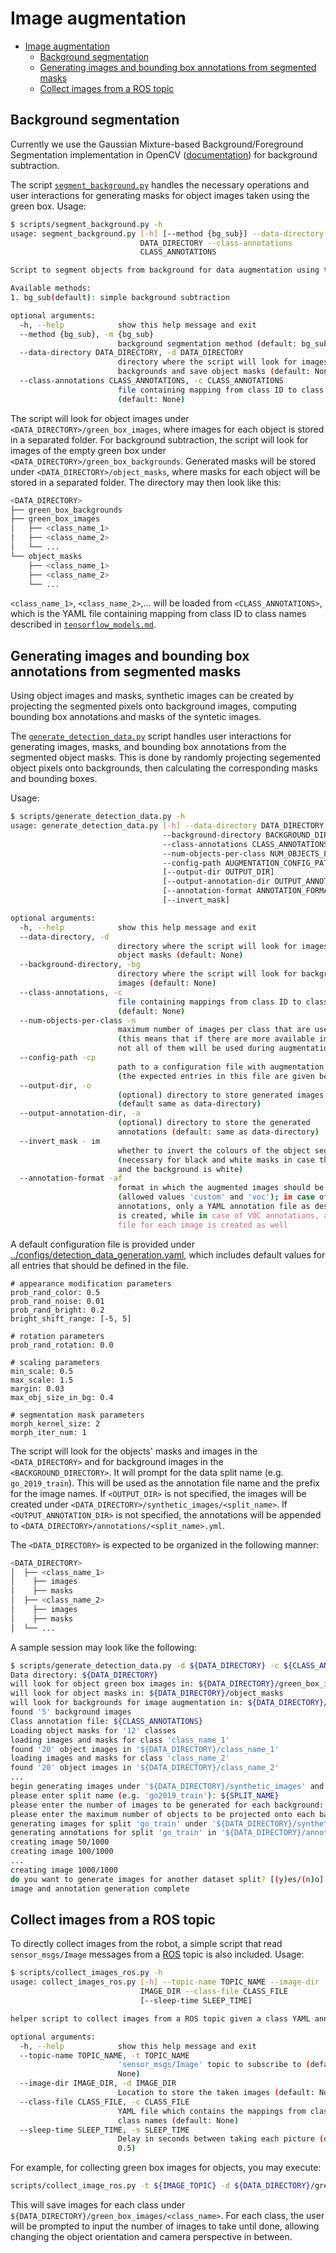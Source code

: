 # Image augmentation

- [Image augmentation](#image-augmentation)
  - [Background segmentation](#background-segmentation)
  - [Generating images and bounding box annotations from segmented masks](#generating-images-and-bounding-box-annotations-from-segmented-masks)
  - [Collect images from a ROS topic](#collect-images-from-a-ros-topic)

## Background segmentation

Currently we use the Gaussian Mixture-based Background/Foreground Segmentation implementation in OpenCV
([documentation](https://docs.opencv.org/master/d7/d7b/classcv_1_1BackgroundSubtractorMOG2.html)) for
background subtraction.

The script [`segment_background.py`](../scripts/segment_background.py) handles the necessary operations and
user interactions for generating masks for object images taken using the green box. Usage:

```sh
$ scripts/segment_background.py -h
usage: segment_background.py [-h] [--method {bg_sub}] --data-directory
                             DATA_DIRECTORY --class-annotations
                             CLASS_ANNOTATIONS

Script to segment objects from background for data augmentation using the green box in b-it-bots@Home.

Available methods:
1. bg_sub(default): simple background subtraction

optional arguments:
  -h, --help            show this help message and exit
  --method {bg_sub}, -m {bg_sub}
                        background segmentation method (default: bg_sub)
  --data-directory DATA_DIRECTORY, -d DATA_DIRECTORY
                        directory where the script will look for images,
                        backgrounds and save object masks (default: None)
  --class-annotations CLASS_ANNOTATIONS, -c CLASS_ANNOTATIONS
                        file containing mapping from class ID to class name
                        (default: None)
```

The script will look for object images under `<DATA_DIRECTORY>/green_box_images`, where images for each object
is stored in a separated folder. For background subtraction, the script will look for images of the empty green box
under `<DATA_DIRECTORY>/green_box_backgrounds`. Generated masks will be stored under `<DATA_DIRECTORY>/object_masks`,
where masks for each object will be stored in a separated folder. The directory may then look like this:

```sh
<DATA_DIRECTORY>
├── green_box_backgrounds
├── green_box_images
│   ├── <class_name_1>
│   ├── <class_name_2>
│   └── ...
└── object_masks
    ├── <class_name_1>
    ├── <class_name_2>
    └── ...
```

`<class_name_1>`, `<class_name_2>`,... will be loaded from `<CLASS_ANNOTATIONS>`, which is the YAML file containing
mapping from class ID to class names described in [`tensorflow_models.md`](tensorflow_models.md).

## Generating images and bounding box annotations from segmented masks

Using object images and masks, synthetic images can be created by projecting the segmented pixels
onto background images, computing bounding box annotations and masks of the syntetic images.

The [`generate_detection_data.py`](../scripts/generate_detection_data.py) script handles user interactions for
generating images, masks, and bounding box annotations from the segmented object masks.  This is done by randomly
projecting segemented object pixels onto backgrounds, then calculating the corresponding masks and bounding boxes.

Usage:

```sh
$ scripts/generate_detection_data.py -h
usage: generate_detection_data.py [-h] --data-directory DATA_DIRECTORY
                                  --background-directory BACKGROUND_DIRECTORY
                                  --class-annotations CLASS_ANNOTATIONS
                                  --num-objects-per-class NUM_OBJECTS_PER_CLASS
                                  --config-path AUGMENTATION_CONFIG_PATH
                                  [--output-dir OUTPUT_DIR]
                                  [--output-annotation-dir OUTPUT_ANNOTATION_DIR]
                                  [--annotation-format ANNOTATION_FORMAT]
                                  [--invert_mask]

optional arguments:
  -h, --help            show this help message and exit
  --data-directory, -d
                        directory where the script will look for images and
                        object masks (default: None)
  --background-directory, -bg
                        directory where the script will look for background
                        images (default: None)
  --class-annotations, -c
                        file containing mappings from class ID to class name
                        (default: None)
  --num-objects-per-class -n
                        maximum number of images per class that are used for augmentation
                        (this means that if there are more available images from the class,
                        not all of them will be used during augmentation)
  --config-path -cp
                        path to a configuration file with augmentation parameters
                        (the expected entries in this file are given below)
  --output-dir, -o
                        (optional) directory to store generated images
                        (default same as data-directory)
  --output-annotation-dir, -a
                        (optional) directory to store the generated
                        annotations (default: same as data-directory)
  --invert_mask - im
                        whether to invert the colours of the object segmentation mask
                        (necessary for black and white masks in case the object is black
                        and the background is white)
  --annotation-format -af
                        format in which the augmented images should be annotated
                        (allowed values 'custom' and 'voc'); in case of custom
                        annotations, only a YAML annotation file as described below
                        is created, while in case of VOC annotations, a VOC annotation
                        file for each image is created as well
```

A default configuration file is provided under [../configs/detection_data_generation.yaml](../configs/detection_data_generation.yaml), which includes default values for all entries that should be defined in the file.

```
# appearance modification parameters
prob_rand_color: 0.5
prob_rand_noise: 0.01
prob_rand_bright: 0.2
bright_shift_range: [-5, 5]

# rotation parameters
prob_rand_rotation: 0.0

# scaling parameters
min_scale: 0.5
max_scale: 1.5
margin: 0.03
max_obj_size_in_bg: 0.4

# segmentation mask parameters
morph_kernel_size: 2
morph_iter_num: 1
```


The script will look for the objects' masks and images in the `<DATA_DIRECTORY>` and for background images in the
`<BACKGROUND_DIRECTORY>`. It will prompt for the data split name (e.g. `go_2019_train`). This will be used as the
annotation file name and the prefix for the image names. If `<OUTPUT_DIR>` is not specified, the images will be
created under `<DATA_DIRECTORY>/synthetic_images/<split_name>`. If `<OUTPUT_ANNOTATION_DIR>` is not specified,
the annotations will be appended to `<DATA_DIRECTORY>/annotations/<split_name>.yml`.

The `<DATA_DIRECTORY>` is expected to be organized in the following manner:

```sh
<DATA_DIRECTORY>
│  ├── <class_name_1>
│    ├── images
│    ├── masks
│  ├── <class_name_2>
│    ├── images
│    ├── masks
│  └── ...
```
A sample session may look like the following:

```sh
$ scripts/generate_detection_data.py -d ${DATA_DIRECTORY} -c ${CLASS_ANNOTATIONS}
Data directory: ${DATA_DIRECTORY}
will look for object green box images in: ${DATA_DIRECTORY}/green_box_images
will look for object masks in: ${DATA_DIRECTORY}/object_masks
will look for backgrounds for image augmentation in: ${DATA_DIRECTORY}/augmentation_backgrounds
found '5' background images
Class annotation file: ${CLASS_ANNOTATIONS}
Loading object masks for '12' classes
loading images and masks for class 'class_name_1'
found '20' object images in '${DATA_DIRECTORY}/class_name_1'
loading images and masks for class 'class_name_2'
found '20' object images in '${DATA_DIRECTORY}/class_name_2'
...
begin generating images under '${DATA_DIRECTORY}/synthetic_images' and annotation files under '${DATA_DIRECTORY}/annotations'
please enter split name (e.g. 'go2019_train'): ${SPLIT_NAME}
please enter the number of images to be generated for each background: 200
please enter the maximum number of objects to be projected onto each background: 7
generating images for split 'go_train' under '${DATA_DIRECTORY}/synthetic_images/${SPLIT_NAME}'
generating annotations for split 'go_train' in '${DATA_DIRECTORY}/annotations/${SPLIT_NAME}.yml'
creating image 50/1000
creating image 100/1000
...
creating image 1000/1000
do you want to generate images for another dataset split? [(y)es/(n)o]: n
image and annotation generation complete
```

## Collect images from a ROS topic

To directly collect images from the robot, a simple script that read `sensor_msgs/Image` messages from a
[ROS](http://www.ros.org/) topic is also included. Usage:

```sh
$ scripts/collect_images_ros.py -h
usage: collect_images_ros.py [-h] --topic-name TOPIC_NAME --image-dir
                             IMAGE_DIR --class-file CLASS_FILE
                             [--sleep-time SLEEP_TIME]

helper script to collect images from a ROS topic given a class YAML annotation

optional arguments:
  -h, --help            show this help message and exit
  --topic-name TOPIC_NAME, -t TOPIC_NAME
                        'sensor_msgs/Image' topic to subscribe to (default:
                        None)
  --image-dir IMAGE_DIR, -d IMAGE_DIR
                        Location to store the taken images (default: None)
  --class-file CLASS_FILE, -c CLASS_FILE
                        YAML file which contains the mappings from class ID to
                        class names (default: None)
  --sleep-time SLEEP_TIME, -s SLEEP_TIME
                        Delay in seconds between taking each picture (default:
                        0.5)
```

For example, for collecting green box images for objects, you may execute:

```sh
scripts/collect_image_ros.py -t ${IMAGE_TOPIC} -d ${DATA_DIRECTORY}/green_box_images -c ${CLASS_ANNOTATIONS}
```

This will save images for each class under `${DATA_DIRECTORY}/green_box_images/<class_name>`. For each class, the user
will be prompted to input the number of images to take until done, allowing changing the object orientation and
camera perspective in between.
